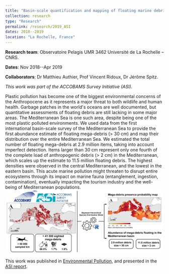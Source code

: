 ```yaml
---
title: "Basin-scale quantification and mapping of floating marine debris in the Mediterranean"
collection: research
type: "Research"
permalink: /research/2019_ASI
dates: 2018--2019
location: "La Rochelle, France"
---
```


**Research team**: Observatoire Pelagis UMR 3462 Université de La Rochelle – CNRS. 

**Dates**: Nov 2018--Apr 2019

**Collaborators**:  Dr Matthieu Authier, Prof Vincent Ridoux, Dr Jérôme Spitz.

*This work was part of the ACCOBAMS Survey Initiative (ASI).*

Plastic pollution has become one of the biggest environmental concerns of the Anthropocene as it represents a major threat to both wildlife and human health. Garbage patches in the world's oceans are well documented, but quantitative assessments of floating debris are still lacking in some major areas. The Mediterranean Sea is one such area, despite being one of the most plastic polluted environments. We used data from the first international basin-scale survey of the Mediterranean Sea to provide the first abundance estimate of floating mega-debris (> 30 cm) and map their distribution over the entire Mediterranean Sea. We estimated the total number of floating mega-debris at 2.9 million items, taking into account imperfect detection. Items larger than 30 cm represent only one fourth of the complete load of anthropogenic debris (> 2 cm) in the Mediterranean, which scales up the estimate to 11.5 million floating debris. The highest densities were observed in the central Mediterranean, and the lowest in the eastern basin. This acute marine pollution might threaten to disrupt entire ecosystems through its impact on marine fauna (entanglement, ingestion, contamination), eventually impacting the tourism industry and the well-being of Mediterranean populations.
![Figure1](/images/GraphicalAbstract.png)

This work was published in [Environmental Pollution](https://www.sciencedirect.com/science/article/pii/S0269749120305704?via%3Dihub), and presented in the [ASI report](https://accobams.org/fr/asi-results-for-the-mediterranean-and-black-sea-are-out/). 

